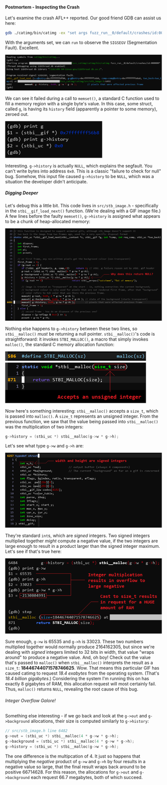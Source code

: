 #### Postmortem - Inspecting the Crash

Let's examine the crash AFL++ reported. Our good friend GDB can assist us here:

```bash
gdb ./catimg/bin/catimg -ex "set args fuzz_run__0/default/crashes/id:000000*"
```

With the arguments set, we can `run` to observe the `SIGSEGV` (Segmentation
Fault). Excellent.

![GDB showing the segmentation fault](/images/posts/2023-3-6-fuzzing-catimg/fuzzing_catimg_2_gdb1.png)

We can see it failed during a call to `memset()`, a standard C function used to
fill a memory region with a single byte's value. In this case, some struct,
called `g`, is having its `history` field (apparently a pointer to some memory),
zeroed out.

![GDB showing a null pointer](/images/posts/2023-3-6-fuzzing-catimg/fuzzing_catimg_3_gdb2.png)

Interesting. `g->history` is actually `NULL`, which explains the segfault. You
can't write bytes into address `0x0`. This is a classic "failure to check for
null" bug. Somehow, this input file caused `g->history` to be `NULL`, which was
a situation the developer didn't anticipate.

##### Digging Deeper

Let's debug this a little bit. This code lives in `src/stb_image.h` -
specifically in the `stbi__gif_load_next()` function. (We're dealing with a GIF
image file.) A few lines before the faulty `memset()`, `g->history` is assigned
what appears to be a chunk of heap-allocated memory:

![Examining source code](/images/posts/2023-3-6-fuzzing-catimg/fuzzing_catimg_4_code1.png)

Nothing else happens to `g->history` between these two lines, so
`stbi__malloc()` *must* be returning a null pointer. `stbi__malloc()`'s code is
straightforward: it invokes `STBI_MALLOC()`, a macro that simply invokes
`malloc()`, the standard C memory allocation function:

![Examining source code for stbi_malloc()](/images/posts/2023-3-6-fuzzing-catimg/fuzzing_catimg_5_code2.png)

Now here's something interesting: `stbi__malloc()` accepts a `size_t`, which is
passed into `malloc()`. A `size_t` represents an unsigned integer. From the
previous function, we saw that the value being passed into `stbi__malloc()` was
the multiplication of two integers:

```c
g->history = (stbi_uc *) stbi__malloc(g->w * g->h);
```

Let's see what type `g->w` and `g->h` are:

![Examining source code for the stbi__gif struct](/images/posts/2023-3-6-fuzzing-catimg/fuzzing_catimg_6_code3.png)

They're standard `int`s, which are *signed* integers. Two signed integers
multiplied together *might* compute a negative value, if the two integers are
large enough to result in a product larger than the signed integer maximum.
Let's see if that's true here:

![GDB showing an integer overflow](/images/posts/2023-3-6-fuzzing-catimg/fuzzing_catimg_7_gdb3.png)

Sure enough, `g->w` is 65535 and `g->h` is 33023. These two numbers multiplied
together would normally produce 2164162305, but since we're dealing with
*signed* integers limited to 32 bits in width, that value "wraps around" to
produce a negative value. And, oh boy! Check out the value that's passed to
`malloc()` when `stbi__malloc()` interprets the result as a `size_t`:
**18446744071578746625**. Wow. That means this particular GIF has caused catimg
to request *18.4 exabytes* from the operating system. (That's *18.4 billion
gigabytes*.) Considering the system I'm running this on has exactly 8 gigabytes
of RAM, this allocation request will most certainly fail. Thus, `malloc()`
returns `NULL`, revealing the root cause of this bug.

###### Integer Overflow Galore!

Something else interesting - if we go back and look at the `g->out` and
`g->background` allocations, their size is computed similarly to `g->history`:

```c
// src/stb_image.h line 6482
g->out = (stbi_uc *) stbi__malloc(4 * g->w * g->h);
g->background = (stbi_uc *) stbi__malloc(4 * g->w * g->h);
g->history = (stbi_uc *) stbi__malloc(g->w * g->h);
```

The one difference is the multipcation of 4. It just so happens that multiplying
the *negative* product of `g->w` and `g->h` by four results in a negative value
so large, that the final result wraps back around to be positive 66714628. For
this reason, the allocations for `g->out` and `g->background` each request 66.7
megabytes, both of which succeed.

